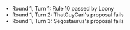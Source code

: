 - Round 1, Turn 1: Rule 10 passed by Loony
- Round 1, Turn 2: ThatGuyCarl's proposal fails
- Round 1, Turn 3: Segostaurus's proposal fails